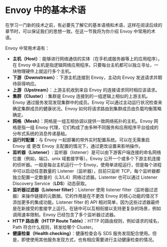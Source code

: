 # Envoy 中的基本术语

在学习一门新的技术之前，有必要先了解它的基本语境和术语，这样在阅读后续的章节时，可以保证我们的思想一致。在这一节我将为你介绍 Envoy 中常用的术语。

Envoy 中常用术语有：

- **主机（Host）**：能够进行网络通信的实体（在手机或服务器等上的应用程序）。在 Envoy 中主机是指逻辑网络应用程序。只要每台主机都可以独立寻址，一块物理硬件上就运行多个主机。
- **下游（Downstream）**：下游主机连接到 Envoy，主动向 Envoy 发送请求并期待获得响应。
- **上游（Upstream）**：上游主机收到来自 Envoy 的连接请求同时相应该请求。
- **集群（Cluster）**: 集群是 Envoy 连接到的一组逻辑上相似的上游主机。Envoy 通过服务发现发现集群中的成员。Envoy 可以通过主动运行状况检查来确定集群成员的健康状况。Envoy 如何将请求路由到集群成员由负载均衡策略确定。
- **网格（Mesh）**：网格是一组互相协调以提供一致网络拓扑的主机。Envoy 网格是指一组 Envoy 代理，它们构成了由多种不同服务和应用程序平台组成的分布式系统的消息传递基础。
- **运行时配置**：与 Envoy 一起部署的带外实时配置系统。可以在无需重启 Envoy 或 更改 Envoy 主配置的情况下，通过更改设置来影响操作。
- **监听器（Listener）**: 监听器（listener）是可以由下游客户端连接的命名网络位置（例如，端口、unix 域套接字等）。Envoy 公开一个或多个下游主机连接的侦听器。一般是每台主机运行一个 Envoy，使用单进程运行，但是每个进程中可以启动任意数量的 Listener（监听器），目前只监听 TCP，每个监听器都独立配置一定数量的（L3/L4）网络过滤器。Listenter 也可以通过 Listener Discovery Service（**LDS**）动态获取。
- **监听器过滤器（Listener filter）**：Listener 使用 listener filter（监听器过滤器）来操作链接的元数据。它的作用是在不更改 Envoy 的核心功能的情况下添加更多的集成功能。Listener filter 的 API 相对简单，因为这些过滤器最终是在新接受的套接字上运行。在链中可以互相衔接以支持更复杂的场景，例如调用速率限制。Envoy 已经包含了多个监听器过滤器。
- **HTTP 路由表（HTTP Route Table）**：HTTP 的路由规则，例如请求的域名，Path 符合什么规则，转发给哪个 Cluster。
- **健康检查（Health checking）**：健康检查会与 SDS 服务发现配合使用。但是，即使使用其他服务发现方式，也有相应需要进行主动健康检查的情况。
